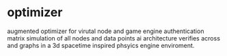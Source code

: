 # optimizer
augmented optimizer for virutal node and game engine authentication matrix simulation of all nodes and data points ai architecture verifies across and graphs in a 3d spacetime inspired phsyics engine enviroment. 
